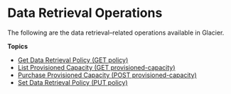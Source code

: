 # Data Retrieval Operations<a name="data-retrieval-policy-operations"></a>

The following are the data retrieval–related operations available in Glacier\.

**Topics**
+ [Get Data Retrieval Policy \(GET policy\)](api-GetDataRetrievalPolicy.md)
+ [List Provisioned Capacity \(GET provisioned\-capacity\)](api-ListProvisionedCapacity.md)
+ [Purchase Provisioned Capacity \(POST provisioned\-capacity\)](api-PurchaseProvisionedCapacity.md)
+ [Set Data Retrieval Policy \(PUT policy\)](api-SetDataRetrievalPolicy.md)